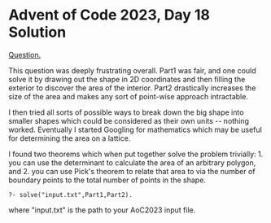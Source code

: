 # Advent of Code 2023, Day 18 Solution

[Question.](https://adventofcode.com/2023/day/18)

This question was deeply frustrating overall. Part1
was fair, and one could solve it by drawing out the
shape in 2D coordinates and then filling the
exterior to discover the area of the interior.
Part2 drastically increases the size of the area
and makes any sort of point-wise approach intractable.

I then tried all sorts of possible ways to break down
the big shape into smaller shapes which could be
considered as their own units -- nothing worked.
Eventually I started Googling for mathematics which
may be useful for determining the area on a lattice.

I found two theorems which when put together solve
the problem trivially: 1. you can use the determinant
to calculate the area of an arbitrary polygon, and
2. you can use Pick's theorem to relate that area to
via the number of boundary points to the total number
of points in the shape.


```
?- solve("input.txt",Part1,Part2).
```
where "input.txt" is the path to your AoC2023 input
file.
